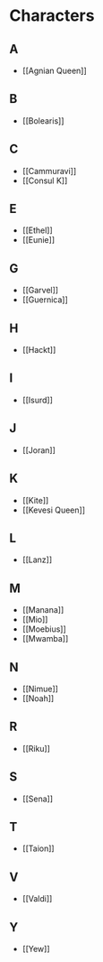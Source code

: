 # Characters

## A
- [[Agnian Queen]]

## B
- [[Bolearis]]

## C
- [[Cammuravi]]
- [[Consul K]]

## E
- [[Ethel]]
- [[Eunie]]

## G
- [[Garvel]]
- [[Guernica]]

## H
- [[Hackt]]

## I
- [[Isurd]]

## J
- [[Joran]]

## K
- [[Kite]]
- [[Kevesi Queen]]

## L
- [[Lanz]]

## M
- [[Manana]]
- [[Mio]]
- [[Moebius]]
- [[Mwamba]]

## N
- [[Nimue]]
- [[Noah]]

## R
- [[Riku]]

## S
- [[Sena]]

## T
- [[Taion]]

## V
- [[Valdi]]

## Y
- [[Yew]]